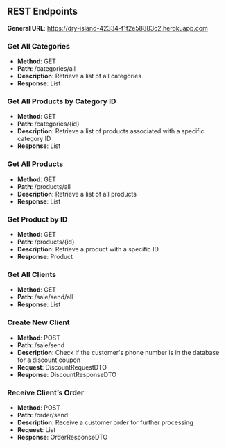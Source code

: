 ## REST Endpoints

**General URL**: https://dry-island-42334-f1f2e58883c2.herokuapp.com

### Get All Categories

- **Method**: GET
- **Path**: /categories/all
- **Description**: Retrieve a list of all categories
- **Response**: List<Category>

### Get All Products by Category ID

- **Method**: GET
- **Path**: /categories/{id}
- **Description**: Retrieve a list of products associated with a specific category ID
- **Response**: List<Product>

### Get All Products

- **Method**: GET
- **Path**: /products/all
- **Description**: Retrieve a list of all products
- **Response**: List<Product>

### Get Product by ID

- **Method**: GET
- **Path**: /products/{id}
- **Description**: Retrieve a product with a specific ID
- **Response**: Product

### Get All Clients

- **Method**: GET
- **Path**: /sale/send/all
- **Response**: List<Client>

### Create New Client

- **Method**: POST
- **Path**: /sale/send
- **Description**: Check if the customer's phone number is in the database for a discount coupon
- **Request**: DiscountRequestDTO
- **Response**: DiscountResponseDTO

### Receive Client’s Order

- **Method**: POST
- **Path**: /order/send
- **Description**: Receive a customer order for further processing
- **Request**: List<OrderRequestDTO>
- **Response**: OrderResponseDTO
